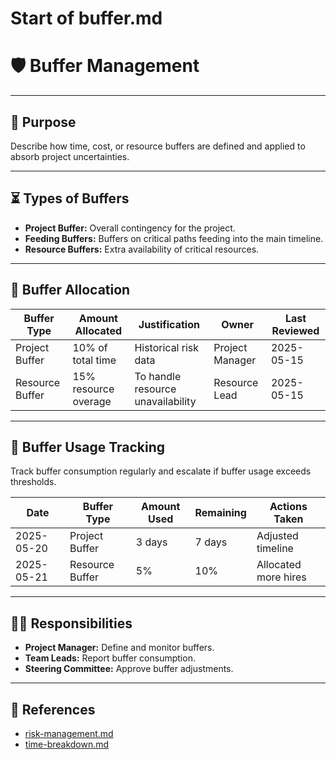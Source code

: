 <!--
START OF buffer.md

Purpose:
Document the buffer strategy applied to the project timeline and resources to handle uncertainties and risks.

Update Frequency:
Review and update buffer allocations at every major milestone or after risk assessment.

Location: /project-management/buffer.md
-->

# Start of buffer.md

# 🛡️ Buffer Management

---

## 🎯 Purpose

Describe how time, cost, or resource buffers are defined and applied to absorb project uncertainties.

---

## ⏳ Types of Buffers

- **Project Buffer:** Overall contingency for the project.
- **Feeding Buffers:** Buffers on critical paths feeding into the main timeline.
- **Resource Buffers:** Extra availability of critical resources.

---

## 📐 Buffer Allocation

| Buffer Type     | Amount Allocated | Justification             | Owner          | Last Reviewed |
|-----------------|-----------------|---------------------------|----------------|---------------|
| Project Buffer  | 10% of total time | Historical risk data       | Project Manager| 2025-05-15    |
| Resource Buffer | 15% resource overage | To handle resource unavailability | Resource Lead  | 2025-05-15    |

---

## 🔄 Buffer Usage Tracking

Track buffer consumption regularly and escalate if buffer usage exceeds thresholds.

| Date       | Buffer Type     | Amount Used | Remaining | Actions Taken          |
|------------|-----------------|-------------|-----------|-----------------------|
| 2025-05-20 | Project Buffer  | 3 days      | 7 days    | Adjusted timeline     |
| 2025-05-21 | Resource Buffer | 5%          | 10%       | Allocated more hires  |

---

## 🧑‍💼 Responsibilities

- **Project Manager:** Define and monitor buffers.
- **Team Leads:** Report buffer consumption.
- **Steering Committee:** Approve buffer adjustments.

---

## 📒 References

- [risk-management.md](risk-management.md)
- [time-breakdown.md](time-breakdown.md)

<!-- END OF buffer.md -->
